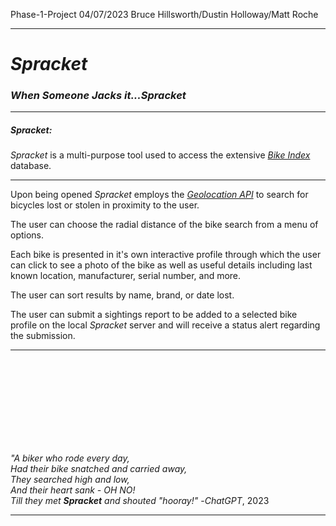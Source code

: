Phase-1-Project
04/07/2023
Bruce Hillsworth/Dustin Holloway/Matt Roche

---

# **_Spracket_**

### **_When Someone Jacks it...Spracket_**

---

##### _Spracket_:

_Spracket_ is a multi-purpose tool used to access the extensive [_Bike Index_](https://bikeindex.org/why-donate) database.

---

Upon being opened _Spracket_ employs the _[Geolocation API](https://w3c.github.io/geolocation-api/#geolocation_interface)_ to search for bicycles lost or stolen in proximity to the user.

The user can choose the radial distance of the bike search from a menu of options.

Each bike is presented in it's own interactive profile through which the user can click to see a photo of the bike as well as useful details including last known location, manufacturer, serial number, and more.

The user can sort results by name, brand, or date lost.

The user can submit a sightings report to be added to a selected bike profile on the local _Spracket_ server and will receive a status alert regarding the submission.

---

</br></br></br></br>
</br></br></br></br>

_"A biker who rode every day,_<br>
_Had their bike snatched and carried away,_<br>
_They searched high and low,_<br>
_And their heart sank - OH NO!_<br>
_Till they met **Spracket** and shouted "hooray!"_      -_ChatGPT_, 2023

---
